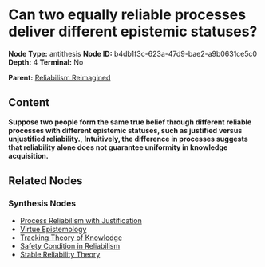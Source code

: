 # Can two equally reliable processes deliver different epistemic statuses?

**Node Type:** antithesis
**Node ID:** b4db1f3c-623a-47d9-bae2-a9b0631ce5c0
**Depth:** 4
**Terminal:** No

**Parent:** [Reliabilism Reimagined](reliabilism-reimagined-synthesis-7bf445fd-16f9-43e7-86f0-b530a799ea5b.md)

## Content

**Suppose two people form the same true belief through different reliable processes with different epistemic statuses, such as justified versus unjustified reliability.**, **Intuitively, the difference in processes suggests that reliability alone does not guarantee uniformity in knowledge acquisition.**

## Related Nodes

### Synthesis Nodes

- [Process Reliabilism with Justification](process-reliabilism-with-justification-synthesis-1a560b06-1e03-4dcd-97c7-65cfc7323522.md)
- [Virtue Epistemology](virtue-epistemology-synthesis-158cd1a0-1c35-48eb-b12f-2dd5b5e250f2.md)
- [Tracking Theory of Knowledge](tracking-theory-of-knowledge-synthesis-4c25767f-a207-44b1-adc3-3a104b62ed21.md)
- [Safety Condition in Reliabilism](safety-condition-in-reliabilism-synthesis-3d3b1bb3-500b-4bed-8cb6-ad0b48adeafc.md)
- [Stable Reliability Theory](stable-reliability-theory-synthesis-a1b824b2-d850-47be-a807-1a247d42b2f8.md)
